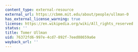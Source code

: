 ```yaml
---
content_type: external-resource
external_url: https://cbmm.mit.edu/about/people/ullman-0
has_external_license_warning: true
license: https://en.wikipedia.org/wiki/All_rights_reserved
status: ''
title: Tomer Ullman
uid: 76372fd6-997e-4cd7-892f-7eed08659a6e
wayback_url: ''
---
```

